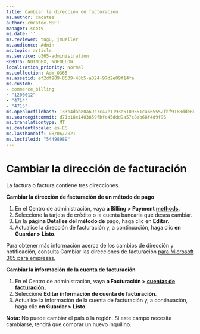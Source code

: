 ```yaml
---
title: Cambiar la dirección de facturación
ms.author: cmcatee
author: cmcatee-MSFT
manager: scotv
ms.date: ''
ms.reviewer: tugu, jmueller
ms.audience: Admin
ms.topic: article
ms.service: o365-administration
ROBOTS: NOINDEX, NOFOLLOW
localization_priority: Normal
ms.collection: Adm_O365
ms.assetid: ef2df989-8539-48b5-a324-97d2e09f14fe
ms.custom:
- commerce_billing
- "1200012"
- "4714"
- "4715"
ms.openlocfilehash: 133b4dab80a69c7c47e1193e6109551ca665552fbf9168dde8be14096336efe5
ms.sourcegitcommit: d71b18e1403859fbfc45ddd9a57c8ab68f4d9f96
ms.translationtype: MT
ms.contentlocale: es-ES
ms.lasthandoff: 08/06/2021
ms.locfileid: "54498989"
---
```

# <a name="change-your-billing-address"></a>Cambiar la dirección de facturación

La factura o factura contiene tres direcciones.

**Cambiar la dirección de facturación de un método de pago**

1. En el Centro de administración, vaya **a Billing > Payment [methods](https://go.microsoft.com/fwlink/p/?linkid=2018806)**.
2. Seleccione la tarjeta de crédito o la cuenta bancaria que desea cambiar.
3. En la **página Detalles del método de** pago, haga clic en **Editar**.
4. Actualice la dirección de facturación y, a continuación, haga clic **en Guardar > Listo**.

Para obtener más información acerca de los cambios de dirección y notificación, consulta Cambiar las direcciones de facturación [para Microsoft 365 para empresas.](/microsoft-365/commerce/billing-and-payments/change-your-billing-addresses)

**Cambiar la información de la cuenta de facturación**

1. En el Centro de administración, vaya **a Facturación > [cuentas de facturación.](https://admin.microsoft.com/Adminportal/Home?source=applauncher#/BillingAccounts/billing-accounts)**
2. Seleccione **Editar información de cuenta de facturación**.
3. Actualice la información de la cuenta de facturación y, a continuación, haga clic **en Guardar > Listo**.

**Nota:** No puede cambiar el país o la región. Si este campo necesita cambiarse, tendrá que comprar un nuevo inquilino.
